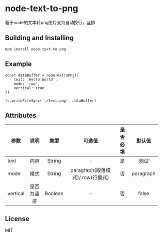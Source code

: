 # node-text-to-png
基于node的文本转png图片支持自动换行，竖排

## Building and Installing

```
npm install node-text-to-png
```

## Example

```
const dataBuffer = nodeTextToPng({
    text: 'Hello World',
    mode: 'row',
    vertical: true
})

fs.writeFileSync('./test.png', dataBuffer)
```

##  Attributes

|参数       |说明         |类型            |可选值      |是否必填      |默认值     |
| ---------|:----------:|:--------------:|:--------:|:--------:|:---------:|
|text|内容|String|-|是|'测试'|
|mode|模式|String|paragraph(段落模式)/ row(行模式)|否|paragraph|
|vertical|是否为竖排|Boolean|-|否|false|

## License

MIT
